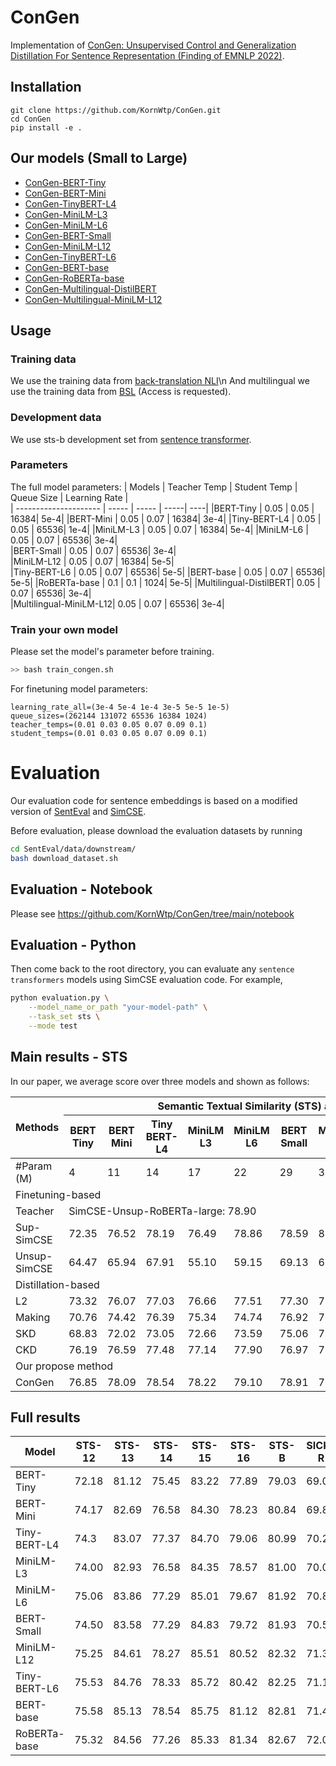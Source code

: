 # ConGen
Implementation of [ConGen: Unsupervised Control and Generalization Distillation For Sentence Representation (Finding of EMNLP 2022)](https://github.com/KornWtp/ConGen/blob/main/ConGen__Unsupervised_Control_and_Generalization_Distillation_For_Sentence_Representation.pdf).


## Installation
```
git clone https://github.com/KornWtp/ConGen.git
cd ConGen
pip install -e .
``` 

## Our models (Small to Large)
- [ConGen-BERT-Tiny](https://huggingface.co/kornwtp/ConGen-BERT-Tiny)
- [ConGen-BERT-Mini](https://huggingface.co/kornwtp/ConGen-BERT-Mini)
- [ConGen-TinyBERT-L4](https://huggingface.co/kornwtp/ConGen-TinyBERT-L4)
- [ConGen-MiniLM-L3](https://huggingface.co/kornwtp/ConGen-MiniLM-L3)
- [ConGen-MiniLM-L6](https://huggingface.co/kornwtp/ConGen-MiniLM-L6)
- [ConGen-BERT-Small](https://huggingface.co/kornwtp/ConGen-BERT-Small)
- [ConGen-MiniLM-L12](https://huggingface.co/kornwtp/ConGen-MiniLM-L12)
- [ConGen-TinyBERT-L6](https://huggingface.co/kornwtp/ConGen-TinyBERT-L6)
- [ConGen-BERT-base](https://huggingface.co/kornwtp/ConGen-BERT-base)
- [ConGen-RoBERTa-base](https://huggingface.co/kornwtp/ConGen-RoBERTa-base)
- [ConGen-Multilingual-DistilBERT](https://huggingface.co/kornwtp/ConGen-Multilingual-DistilBERT)
- [ConGen-Multilingual-MiniLM-L12](https://huggingface.co/kornwtp/ConGen-Multilingual-MiniLM-L12)

## Usage
### Training data
We use the training data from [back-translation NLI](https://drive.google.com/file/d/1HeqsEChDr7i_kxbdJvmVaRMSFKDRnFBY/view?usp=sharing)\n
And multilingual we use the training data from [BSL](https://drive.google.com/file/d/19O2NArJz_RlVNNGRbBnnWxNMW-7HaFZ8/view?usp=sharing) (Access is requested). 

### Development data
We use sts-b development set from [sentence transformer](https://sbert.net/datasets/stsbenchmark.tsv.gz).

### Parameters
The full model parameters:
| Models  | Teacher Temp | Student Temp | Queue Size | Learning Rate |   
| --------------------- | ----- | ----- | -----| ----|
|BERT-Tiny              | 0.05  | 0.05  | 16384| 5e-4|
|BERT-Mini              | 0.05  | 0.07  | 16384| 3e-4| 
|Tiny-BERT-L4           | 0.05  | 0.05  | 65536| 1e-4| 
|MiniLM-L3              | 0.05  | 0.07  | 16384| 5e-4| 
|MiniLM-L6              | 0.05  | 0.07  | 65536| 3e-4|   
|BERT-Small             | 0.05  | 0.07  | 65536| 3e-4|  
|MiniLM-L12             | 0.05  | 0.07  | 16384| 5e-5|  
|Tiny-BERT-L6           | 0.05  | 0.07  | 65536| 5e-5| 
|BERT-base              | 0.05  | 0.07  | 65536| 5e-5| 
|RoBERTa-base           |  0.1  |  0.1  |  1024| 5e-5| 
|Multilingual-DistilBERT| 0.05  | 0.07  | 65536| 3e-4|  
|Multilingual-MiniLM-L12| 0.05  | 0.07  | 65536| 3e-4|  


### Train your own model
Please set the model's parameter before training.
```bash
>> bash train_congen.sh
```

For finetuning model parameters: 
```
learning_rate_all=(3e-4 5e-4 1e-4 3e-5 5e-5 1e-5)
queue_sizes=(262144 131072 65536 16384 1024)
teacher_temps=(0.01 0.03 0.05 0.07 0.09 0.1)
student_temps=(0.01 0.03 0.05 0.07 0.09 0.1)
```

# Evaluation
Our evaluation code for sentence embeddings is based on a modified version of [SentEval](https://github.com/facebookresearch/SentEval) and [SimCSE](https://github.com/princeton-nlp/SimCSE).

Before evaluation, please download the evaluation datasets by running
```bash
cd SentEval/data/downstream/
bash download_dataset.sh
```

## Evaluation - Notebook
Please see https://github.com/KornWtp/ConGen/tree/main/notebook

## Evaluation - Python
Then come back to the root directory, you can evaluate any `sentence transformers` models using SimCSE evaluation code. For example,
```bash
python evaluation.py \
    --model_name_or_path "your-model-path" \
    --task_set sts \
    --mode test
```

## Main results - STS
In our paper, we average score over three models and shown as follows:
<table class="tg">
<thead>
  <tr>
    <th class="tg-7btt" rowspan="2">Methods</th>
    <th class="tg-7btt" colspan="10">Semantic Textual Similarity (STS) average scores</th>
  </tr>
  <tr>
    <th class="tg-7btt">BERT<br>Tiny</th>
    <th class="tg-7btt"><span style="font-weight:700;font-style:normal">BERT</span><br><span style="font-weight:700;font-style:normal">Mini</span></th>
    <th class="tg-7btt"><span style="font-weight:700;font-style:normal">Tiny</span><br><span style="font-weight:700;font-style:normal">BERT-L4</span></th>
    <th class="tg-7btt"><span style="font-weight:700;font-style:normal">MiniLM</span><br><span style="font-weight:700;font-style:normal">L3</span></th>
    <th class="tg-7btt"><span style="font-weight:700;font-style:normal">MiniLM</span><br><span style="font-weight:700;font-style:normal">L6</span></th>
    <th class="tg-7btt"><span style="font-weight:700;font-style:normal">BERT</span><br>Small</th>
    <th class="tg-7btt"><span style="font-weight:700;font-style:normal">MiniLM</span><br><span style="font-weight:700;font-style:normal">L12</span></th>
    <th class="tg-7btt"><span style="font-weight:700;font-style:normal">Tiny</span><br><span style="font-weight:700;font-style:normal">BERT-L6</span></th>
    <th class="tg-7btt"><span style="font-weight:700;font-style:normal">BERT</span><br><span style="font-weight:700;font-style:normal">Base</span></th>
    <th class="tg-7btt"><span style="font-weight:700;font-style:normal">RoBERTa</span><br><span style="font-weight:700;font-style:normal">Base</span></th>
  </tr>
</thead>
<tbody>
  <tr>
    <td class="tg-0pky">#Param (M)</td>
    <td class="tg-c3ow">4</td>
    <td class="tg-c3ow">11</td>
    <td class="tg-c3ow">14</td>
    <td class="tg-c3ow">17</td>
    <td class="tg-c3ow">22</td>
    <td class="tg-c3ow">29</td>
    <td class="tg-c3ow">33</td>
    <td class="tg-c3ow">67</td>
    <td class="tg-c3ow">109</td>
    <td class="tg-c3ow">125</td>
  </tr>
  <tr>
    <td class="tg-fymr" colspan="11"><span style="font-style:normal">Finetuning-based</span></td>
  </tr>
  <tr>
    <td class="tg-fymr">Teacher</td>
    <td class="tg-f8tv" colspan="10"><span style="font-weight:400">SimCSE-Unsup-RoBERTa-large: 78.90</td>
  </tr>
  <tr>
    <td class="tg-0pky">Sup-SimCSE</td>
    <td class="tg-8bgf">72.35</td>
    <td class="tg-8bgf">76.52</td>
    <td class="tg-8bgf">78.19</td>
    <td class="tg-8bgf">76.49</td>
    <td class="tg-8bgf">78.86</td>
    <td class="tg-8bgf">78.59</td>
    <td class="tg-8bgf">80.48</td>
    <td class="tg-8bgf">81.23</td>
    <td class="tg-8bgf">81.57</td>
    <td class="tg-8bgf">82.52</td>
  </tr>
  <tr>
    <td class="tg-0pky">Unsup-SimCSE</td>
    <td class="tg-c3ow">64.47</td>
    <td class="tg-c3ow">65.94</td>
    <td class="tg-c3ow">67.91</td>
    <td class="tg-c3ow">55.10</td>
    <td class="tg-c3ow">59.15</td>
    <td class="tg-c3ow">69.13</td>
    <td class="tg-c3ow">67.90</td>
    <td class="tg-c3ow">73.67</td>
    <td class="tg-c3ow">76.25</td>
    <td class="tg-c3ow">77.10</td>
  </tr>
  <tr>
    <td class="tg-fymr" colspan="11">Distillation-based</td>
  </tr>
  <tr>
    <td class="tg-0pky">L2 </td>
    <td class="tg-c3ow">73.32</td>
    <td class="tg-c3ow">76.07</td>
    <td class="tg-c3ow">77.03</td>
    <td class="tg-c3ow">76.66</td>
    <td class="tg-c3ow">77.51</td>
    <td class="tg-c3ow">77.30</td>
    <td class="tg-c3ow">78.79</td>
    <td class="tg-c3ow">78.95</td>
    <td class="tg-c3ow">78.97</td>
    <td class="tg-c3ow"><span style="font-weight:400;font-style:normal">79.00</span></td>
  </tr>
  <tr>
    <td class="tg-0pky">Making </td>
    <td class="tg-c3ow">70.76</td>
    <td class="tg-c3ow">74.42</td>
    <td class="tg-c3ow">76.39</td>
    <td class="tg-c3ow">75.34</td>
    <td class="tg-c3ow">74.74</td>
    <td class="tg-c3ow">76.92</td>
    <td class="tg-c3ow">76.91</td>
    <td class="tg-c3ow">78.67</td>
    <td class="tg-c3ow">78.07</td>
    <td class="tg-c3ow">79.06</td>
  </tr>
  <tr>
    <td class="tg-0pky">SKD</td>
    <td class="tg-c3ow">68.83</td>
    <td class="tg-c3ow">72.02</td>
    <td class="tg-c3ow">73.05</td>
    <td class="tg-c3ow">72.66</td>
    <td class="tg-c3ow">73.59</td>
    <td class="tg-c3ow">75.06</td>
    <td class="tg-c3ow">74.58</td>
    <td class="tg-c3ow">77.62</td>
    <td class="tg-c3ow">78.05</td>
    <td class="tg-c3ow">77.44</td>
  </tr>
  <tr>
    <td class="tg-0pky">CKD</td>
    <td class="tg-c3ow">76.19</td>
    <td class="tg-c3ow">76.59</td>
    <td class="tg-c3ow">77.48</td>
    <td class="tg-c3ow">77.14</td>
    <td class="tg-c3ow">77.90</td>
    <td class="tg-c3ow">76.97</td>
    <td class="tg-c3ow">77.92</td>
    <td class="tg-c3ow">78.29</td>
    <td class="tg-c3ow">78.54</td>
    <td class="tg-c3ow">78.34</td>
  </tr>
  <tr>
    <td class="tg-fymr" colspan="11">Our propose method</td>
  </tr>
  <tr>
    <td class="tg-0pky"><span style="font-style:normal">ConGen</span></td>
    <td class="tg-7btt">76.85</td>
    <td class="tg-7btt">78.09</td>
    <td class="tg-7btt">78.54</td>
    <td class="tg-7btt">78.22</td>
    <td class="tg-7btt">79.10</td>
    <td class="tg-7btt">78.91</td>
    <td class="tg-7btt">79.68</td>
    <td class="tg-7btt">79.73</td>
    <td class="tg-7btt">80.06</td>
    <td class="tg-7btt">79.78</td>
  </tr>
</tbody>
</table>

## Full results
<table class="tg">
<thead>
  <tr>
    <th class="tg-7btt">Model</th>
    <th class="tg-7btt">STS-12</th>
    <th class="tg-7btt"><span style="font-style:normal">STS-13</span></th>
    <th class="tg-7btt"><span style="font-style:normal">STS-14</span></th>
    <th class="tg-7btt"><span style="font-style:normal">STS-15</span></th>
    <th class="tg-7btt"><span style="font-style:normal">STS-16</span></th>
    <th class="tg-7btt"><span style="font-style:normal">STS-B</span></th>
    <th class="tg-7btt">SICK-R</th>
    <th class="tg-7btt">Avg.</th>
  </tr>
</thead>
<tbody>
  <tr>
    <td class="tg-0pky">BERT-Tiny</td>
    <td class="tg-c3ow">72.18</td>
    <td class="tg-nbj5"><span style="background-color:#FFF">81.12</span></td>
    <td class="tg-c3ow">75.45</td>
    <td class="tg-c3ow">83.22</td>
    <td class="tg-c3ow">77.89</td>
    <td class="tg-c3ow">79.03</td>
    <td class="tg-c3ow">69.05</td>
    <td class="tg-c3ow">76.85</td>
  </tr>
  <tr>
    <td class="tg-0pky">BERT-Mini</td>
    <td class="tg-c3ow">74.17</td>
    <td class="tg-c3ow">82.69</td>
    <td class="tg-c3ow">76.58</td>
    <td class="tg-c3ow">84.30</td>
    <td class="tg-c3ow">78.23</td>
    <td class="tg-c3ow">80.84</td>
    <td class="tg-c3ow">69.82</td>
    <td class="tg-c3ow">78.09</td>
  </tr>
  <tr>
    <td class="tg-0pky">Tiny-BERT-L4</td>
    <td class="tg-c3ow">74.3</td>
    <td class="tg-c3ow">83.07</td>
    <td class="tg-c3ow">77.37</td>
    <td class="tg-c3ow">84.70</td>
    <td class="tg-c3ow">79.06</td>
    <td class="tg-c3ow">80.99</td>
    <td class="tg-c3ow">70.26</td>
    <td class="tg-c3ow">78.54</td>
  </tr>
  <tr>
    <td class="tg-0pky">MiniLM-L3</td>
    <td class="tg-c3ow">74.00</td>
    <td class="tg-c3ow">82.93</td>
    <td class="tg-c3ow">76.58</td>
    <td class="tg-c3ow">84.35</td>
    <td class="tg-c3ow">78.57</td>
    <td class="tg-c3ow">81.00</td>
    <td class="tg-c3ow">70.09</td>
    <td class="tg-c3ow">78.22</td>
  </tr>
  <tr>
    <td class="tg-0pky"><span style="font-weight:400;font-style:normal">MiniLM-L6</span></td>
    <td class="tg-c3ow">75.06</td>
    <td class="tg-c3ow">83.86</td>
    <td class="tg-c3ow">77.29</td>
    <td class="tg-c3ow">85.01</td>
    <td class="tg-c3ow">79.67</td>
    <td class="tg-c3ow">81.92</td>
    <td class="tg-c3ow">70.89</td>
    <td class="tg-c3ow">79.10</td>
  </tr>
  <tr>
    <td class="tg-0pky">BERT-Small</td>
    <td class="tg-c3ow">74.50</td>
    <td class="tg-c3ow">83.58</td>
    <td class="tg-c3ow">77.29</td>
    <td class="tg-c3ow">84.83</td>
    <td class="tg-c3ow">79.72</td>
    <td class="tg-c3ow">81.93</td>
    <td class="tg-c3ow">70.55</td>
    <td class="tg-c3ow">78.91</td>
  </tr>
  <tr>
    <td class="tg-0pky"><span style="font-weight:400;font-style:normal">MiniLM-L12</span></td>
    <td class="tg-c3ow">75.25</td>
    <td class="tg-c3ow">84.61</td>
    <td class="tg-c3ow">78.27</td>
    <td class="tg-c3ow">85.51</td>
    <td class="tg-c3ow">80.52</td>
    <td class="tg-c3ow">82.32</td>
    <td class="tg-c3ow">71.32</td>
    <td class="tg-c3ow">79.68</td>
  </tr>
  <tr>
    <td class="tg-0pky"><span style="font-weight:400;font-style:normal">Tiny-BERT-L6</span></td>
    <td class="tg-c3ow">75.53</td>
    <td class="tg-c3ow">84.76</td>
    <td class="tg-c3ow">78.33</td>
    <td class="tg-c3ow">85.72</td>
    <td class="tg-c3ow">80.42</td>
    <td class="tg-c3ow">82.25</td>
    <td class="tg-c3ow">71.12</td>
    <td class="tg-c3ow">79.73</td>
  </tr>
  <tr>
    <td class="tg-0pky">BERT-base</td>
    <td class="tg-c3ow">75.58</td>
    <td class="tg-c3ow">85.13</td>
    <td class="tg-c3ow">78.54</td>
    <td class="tg-c3ow">85.75</td>
    <td class="tg-c3ow">81.12</td>
    <td class="tg-c3ow">82.81</td>
    <td class="tg-c3ow">71.47</td>
    <td class="tg-c3ow">80.06</td>
  </tr>
  <tr>
    <td class="tg-0pky">RoBERTa-base</td>
    <td class="tg-c3ow">75.32</td>
    <td class="tg-c3ow">84.56</td>
    <td class="tg-c3ow">77.26</td>
    <td class="tg-c3ow">85.33</td>
    <td class="tg-c3ow">81.34</td>
    <td class="tg-c3ow">82.67</td>
    <td class="tg-c3ow">72.00</td>
    <td class="tg-c3ow">79.78</td>
  </tr>
</tbody>
</table>
